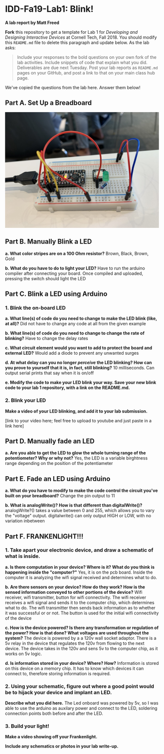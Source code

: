 # IDD-Fa19-Lab1: Blink!

**A lab report by Matt Freed**

**Fork** this repository to get a template for Lab 1 for *Developing and Designing Interactive Devices* at Cornell Tech, Fall 2018. You should modify this `README.md` file to delete this paragraph and update below. As the lab asks:

> Include your responses to the bold questions on your own fork of the lab activities. Include snippets of code that explain what you did. Deliverables are due next Tuesday. Post your lab reports as `README.md` pages on your GitHub, and post a link to that on your main class hub page.

We've copied the questions from the lab here. Answer them below!

## Part A. Set Up a Breadboard

![Image of BreadBoard](https://github.com/mattfreed/IDD-Fa18-Lab1/blob/master/Images/BoardNoBlink.jpg)

## Part B. Manually Blink a LED

**a. What color stripes are on a 100 Ohm resistor?**
     Brown, Black, Brown, Gold
     
**b. What do you have to do to light your LED?**
     Have to run the arduino compiler after connecting your board. Once compiled and uploaded, pressing the switch should light the LED


## Part C. Blink a LED using Arduino

### 1. Blink the on-board LED

**a. What line(s) of code do you need to change to make the LED blink (like, at all)?**
     Did not have to change any code at all from the given example

**b. What line(s) of code do you need to change to change the rate of blinking?**
     Have to change the delay rates
     
**c. What circuit element would you want to add to protect the board and external LED?**
     Would add a diode to prevent any unwanted surges
     
**d. At what delay can you no longer *perceive* the LED blinking? How can you prove to yourself that it is, in fact, still blinking?**
     10 milliseconds. Can output serial prints that say when it is on/off
     
**e. Modify the code to make your LED blink your way. Save your new blink code to your lab 1 repository, with a link on the README.md.**


### 2. Blink your LED

**Make a video of your LED blinking, and add it to your lab submission.**

[link to your video here; feel free to upload to youtube and just paste in a link here]


## Part D. Manually fade an LED

**a. Are you able to get the LED to glow the whole turning range of the potentiometer? Why or why not?**
     Yes, the LED is a variable birghtness range depending on the position of the potentiameter

## Part E. Fade an LED using Arduino

**a. What do you have to modify to make the code control the circuit you've built on your breadboard?**
     Change the pin output to 11

**b. What is analogWrite()? How is that different than digitalWrite()?**
     analogWrite?() takes a value between 0 and 255, which allows you to vary the "voltage" output. digitalwrite() can only output HIGH or LOW, with no variation inbetween


## Part F. FRANKENLIGHT!!!

### 1. Take apart your electronic device, and draw a schematic of what is inside. 

**a. Is there computation in your device? Where is it? What do you think is happening inside the "computer?"**
   Yes, it is on the pcb board. Inside the computer it is analyzing the wifi signal received and determines what to do.
   
**b. Are there sensors on your device? How do they work? How is the sensed information conveyed to other portions of the device?**
  Wifi receiver, wifi transmitter, button for wifi connectivity. The wifi receiver receives a wifi signal and sends it to the computer chip, which determines what to do. The wifi transmitter then sends back information as to whether it was successful or or not. The button is used for the initial wifi connectivity of the device
  
**c. How is the device powered? Is there any transformation or regulation of the power? How is that done? What voltages are used throughout the system?**
The device is powered by a a 120v wall socket adaptor. There is a 5v relay in the device that regulates the 120v from flowing to the next device. The device takes in the 120v and sens 5v to the computer chip, as it works on 5v logic.

**d. Is information stored in your device? Where? How?**
     Information is stored on this device on a memory chip. It has to know which devices it can connect to, therefore storing information is required.
### 2. Using your schematic, figure out where a good point would be to hijack your device and implant an LED.

**Describe what you did here.**
  The Led onboard was powered by 5v, so I was able to use the arduino as auxilary power and connect to the LED, soldering connection points both before and after the LED.
### 3. Build your light!

**Make a video showing off your Frankenlight.**

**Include any schematics or photos in your lab write-up.**

